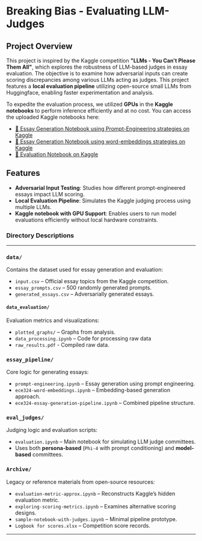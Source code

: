 # Breaking Bias - Evaluating LLM-Judges

## Project Overview

This project is inspired by the Kaggle competition **"LLMs - You Can't Please Them All"**, which explores the robustness of LLM-based judges in essay evaluation. The objective is to examine how adversarial inputs can create scoring discrepancies among various LLMs acting as judges. This project features a **local evaluation pipeline** utilizing open-source small LLMs from Huggingface, enabling faster experimentation and analysis.

To expedite the evaluation process, we utilized **GPUs** in the **Kaggle notebooks** to perform inference efficiently and at no cost. You can access the uploaded Kaggle notebooks here:

- [🔗 Essay Generation Notebook using Prompt-Engineering strategies on Kaggle](https://www.kaggle.com/code/ginnguo/ece324-prompt-engineered-essay-generation)
- [🔗 Essay Generation Notebook using word-embeddings strategies on Kaggle](https://www.kaggle.com/code/ginnguo/ece324-word-embeddings)
- [🔗 Evaluation Notebook on Kaggle](https://www.kaggle.com/code/ig0yss/evaluation-latest)

## Features

- **Adversarial Input Testing**: Studies how different prompt-engineered essays impact LLM scoring.
- **Local Evaluation Pipeline**: Simulates the Kaggle judging process using multiple LLMs.
- **Kaggle notebook with GPU Support**: Enables users to run model evaluations efficiently without local hardware constraints.

### **Directory Descriptions**

---

### `data/`

Contains the dataset used for essay generation and evaluation:

- `input.csv` – Official essay topics from the Kaggle competition.
- `essay_prompts.csv` – 500 randomly generated prompts.
- `generated_essays.csv` – Adversarially generated essays.

#### `data_evaluation/`

Evaluation metrics and visualizations:

- `plotted_graphs/` – Graphs from analysis.
- `data_processing.ipynb` – Code for processing raw data
- `raw_results.pdf` - Compiled raw data.

### `essay_pipeline/`

Core logic for generating essays:

- `prompt-engineering.ipynb` – Essay generation using prompt engineering.
- `ece324-word-embeddings.ipynb` – Embedding-based generation approach.
- `ece324-essay-generation-pipeline.ipynb` – Combined pipeline structure.

### `eval_judges/`

Judging logic and evaluation scripts:

- `evaluation.ipynb` – Main notebook for simulating LLM judge committees.
- Uses both **persona-based** (`Phi-4` with prompt conditioning) and **model-based** committees.

### `Archive/`

Legacy or reference materials from open-source resources:

- `evaluation-metric-approx.ipynb` – Reconstructs Kaggle’s hidden evaluation metric.
- `exploring-scoring-metrics.ipynb` – Examines alternative scoring designs.
- `sample-notebook-with-judges.ipynb` – Minimal pipeline prototype.
- `Logbook for scores.xlsx` – Competition score records.

---
